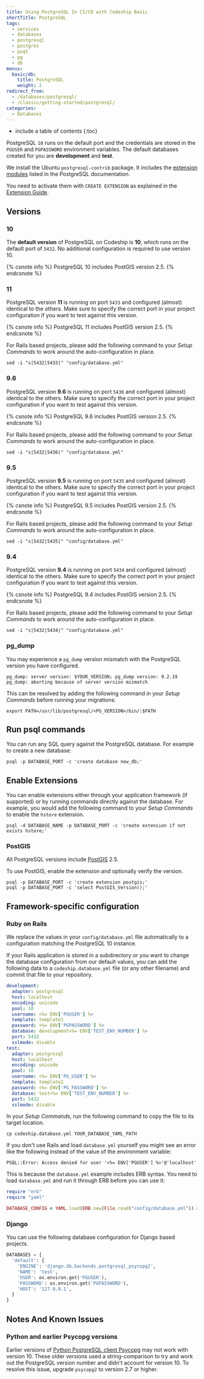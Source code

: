 ```yaml
---
title: Using PostgreSQL In CI/CD with Codeship Basic
shortTitle: PostgreSQL
tags:
  - services
  - databases
  - postgresql
  - postgres
  - psql
  - pg
  - db
menus:
  basic/db:
    title: PostgreSQL
    weight: 2
redirect_from:
  - /databases/postgresql/
  - /classic/getting-started/postgresql/
categories:
  - Databases
---
```


* include a table of contents
{:toc}

PostgreSQL `10` runs on the default port and the credentials are stored in the `PGUSER` and `PGPASSWORD` environment variables. The default databases created for you are **development** and **test**.

We install the Ubuntu `postgresql-contrib` package. It includes the [extension modules](https://www.postgresql.org/docs/10/static/contrib.html) listed in the PostgreSQL documentation.

You need to activate them with `CREATE EXTENSION` as explained in the [Extension Guide](https://www.postgresql.org/docs/10/static/sql-createextension.html).

## Versions

### 10

The **default version** of PostgreSQL on Codeship is **10**, which runs on the default port of `5432`. No additional configuration is required to use version 10.

{% csnote info %}
PostgreSQL 10 includes PostGIS version 2.5.
{% endcsnote %}

### 11

PostgreSQL version **11** is running on port `5433` and configured (almost) identical to the others. Make sure to specify the correct port in your project configuration if you want to test against this version.

{% csnote info %}
PostgreSQL 11 includes PostGIS version 2.5.
{% endcsnote %}

For Rails based projects, please add the following command to your _Setup Commands_ to work around the auto-configuration in place.

```shell
sed -i "s|5432|5433|" "config/database.yml"
```

### 9.6

PostgreSQL version **9.6** is running on port `5436` and configured (almost) identical to the others. Make sure to specify the correct port in your project configuration if you want to test against this version.

{% csnote info %}
PostgreSQL 9.6 includes PostGIS version 2.5.
{% endcsnote %}

For Rails based projects, please add the following command to your _Setup Commands_ to work around the auto-configuration in place.

```shell
sed -i "s|5432|5436|" "config/database.yml"
```

### 9.5

PostgreSQL version **9.5** is running on port `5435` and configured (almost) identical to the others. Make sure to specify the correct port in your project configuration if you want to test against this version.

{% csnote info %}
PostgreSQL 9.5 includes PostGIS version 2.5.
{% endcsnote %}

For Rails based projects, please add the following command to your _Setup Commands_ to work around the auto-configuration in place.

```shell
sed -i "s|5432|5435|" "config/database.yml"
```

### 9.4

PostgreSQL version **9.4** is running on port `5434` and configured (almost) identical to the others. Make sure to specify the correct port in your project configuration if you want to test against this version.

{% csnote info %}
PostgreSQL 9.4 includes PostGIS version 2.5.
{% endcsnote %}

For Rails based projects, please add the following command to your _Setup Commands_ to work around the auto-configuration in place.

```shell
sed -i "s|5432|5434|" "config/database.yml"
```

### pg_dump
You may experience a `pg_dump` version mismatch with the PostgreSQL version you have configured.

```
pg_dump: server version: $YOUR_VERSION; pg_dump version: 9.2.19
pg_dump: aborting because of server version mismatch
```

This can be resolved by adding the following command in your _Setup Commands_ before running your migrations:

```shell
export PATH=/usr/lib/postgresql/<PG_VERSION>/bin/:$PATH
```

## Run psql commands
You can run any SQL query against the PostgreSQL database. For example to create a new database:

```shell
psql -p DATABASE_PORT -c 'create database new_db;'
```

## Enable Extensions
You can enable extensions either through your application framework (if supported) or by running commands directly against the database. For example, you would add the following command to your _Setup Commands_ to enable the `hstore` extension.

```shell
psql -d DATABASE_NAME -p DATABASE_PORT -c 'create extension if not exists hstore;'
```

### PostGIS
All PostgreSQL versions include [PostGIS](https://postgis.net) 2.5.

To use PostGIS, enable the extension and optionally verify the version.

```shell
psql -p DATABASE_PORT -c 'create extension postgis;'
psql -p DATABASE_PORT -c 'select PostGIS_Version();'
```

## Framework-specific configuration

### Ruby on Rails
We replace the values in your `config/database.yml` file automatically to a configuration matching the PostgreSQL 10 instance.

If your Rails application is stored in a subdirectory or you want to change the database configuration from our default values, you can add the following data to a `codeship.database.yml` file (or any other filename) and commit that file to your repository.

```yaml
development:
  adapter: postgresql
  host: localhost
  encoding: unicode
  pool: 10
  username: <%= ENV['PGUSER'] %>
  template: template1
  password: <%= ENV['PGPASSWORD'] %>
  database: development<%= ENV['TEST_ENV_NUMBER'] %>
  port: 5432
  sslmode: disable
test:
  adapter: postgresql
  host: localhost
  encoding: unicode
  pool: 10
  username: <%= ENV['PG_USER'] %>
  template: template1
  password: <%= ENV['PG_PASSWORD'] %>
  database: test<%= ENV['TEST_ENV_NUMBER'] %>
  port: 5432
  sslmode: disable
```

In your _Setup Commands_, run the following command to copy the file to its target location.

```shell
cp codeship.database.yml YOUR_DATABASE_YAML_PATH
```

If you don't use Rails and load `database.yml` yourself you might see an error like the following instead of the value of the environment variable:

```
PSQL::Error: Access denied for user '<%= ENV['PGUSER'] %>'@'localhost'
```

This is because the `database.yml` example includes ERB syntax. You need to load `database.yml` and run it through ERB before you can use it:

```ruby
require "erb"
require "yaml"

DATABASE_CONFIG = YAML.load(ERB.new(File.read("config/database.yml")).result)
```

### Django
You can use the following database configuration for Django based projects.

```python
DATABASES = {
  'default': {
    'ENGINE': 'django.db.backends.postgresql_psycopg2',
    'NAME': 'test',
    'USER': os.environ.get('PGUSER'),
    'PASSWORD': os.environ.get('PGPASSWORD'),
    'HOST': '127.0.0.1',
  }
}
```

## Notes And Known Issues

### Python and earlier Psycopg versions
Earlier versions of [Python PostgreSQL client Psycopg](http://initd.org/psycopg) may not work with version 10. These older versions used a string-comparison to try and work out the PostgreSQL version number and didn't account for version 10. To resolve this issue, upgrade `psycopg2` to version 2.7 or higher.
